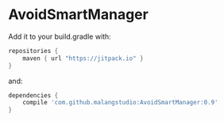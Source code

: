 # AvoidSmartManager

Add it to your build.gradle with:
```gradle
repositories {
    maven { url "https://jitpack.io" }
}
```
and:

```gradle
dependencies {
    compile 'com.github.malangstudio:AvoidSmartManager:0.9'
}
```
